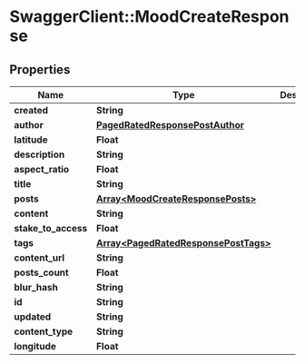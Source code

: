# SwaggerClient::MoodCreateResponse

## Properties
Name | Type | Description | Notes
------------ | ------------- | ------------- | -------------
**created** | **String** |  | [optional] 
**author** | [**PagedRatedResponsePostAuthor**](PagedRatedResponsePostAuthor.md) |  | [optional] 
**latitude** | **Float** |  | [optional] 
**description** | **String** |  | [optional] 
**aspect_ratio** | **Float** |  | [optional] 
**title** | **String** |  | [optional] 
**posts** | [**Array&lt;MoodCreateResponsePosts&gt;**](MoodCreateResponsePosts.md) |  | [optional] 
**content** | **String** |  | [optional] 
**stake_to_access** | **Float** |  | [optional] 
**tags** | [**Array&lt;PagedRatedResponsePostTags&gt;**](PagedRatedResponsePostTags.md) |  | [optional] 
**content_url** | **String** |  | [optional] 
**posts_count** | **Float** |  | [optional] 
**blur_hash** | **String** |  | [optional] 
**id** | **String** |  | [optional] 
**updated** | **String** |  | [optional] 
**content_type** | **String** |  | [optional] 
**longitude** | **Float** |  | [optional] 


